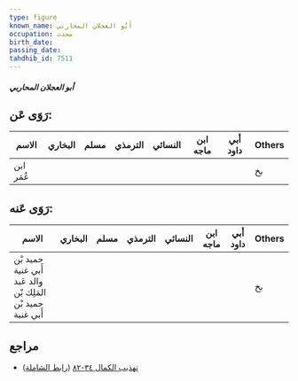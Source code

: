 ```yaml
---
type: figure
known_name: أَبُو العجلان المحاربي
occupation: محدث
birth_date:
passing_date:
tahdhib_id: 7511
---
```

##### أبو العجلان المحاربي

## رَوَى عَن:
| الاسم     | البخاري | مسلم | الترمذي | النسائي | ابن ماجه | أبي داود | Others |
| --------- | ------- | ---- | ------- | ------- | -------- | -------- | ------ |
| ابن عُمَر |         |      |         |         |          |          | بخ     |
## رَوَى عَنه:
| الاسم                                                       | البخاري | مسلم | الترمذي | النسائي | ابن ماجه | أبي داود | Others |
| ----------------------------------------------------------- | ------- | ---- | ------- | ------- | -------- | -------- | ------ |
| حميد بْن أَبي غنية والد عَبد المَلِك بْن حميد بْن أَبي غنية |         |      |         |         |          |          | بخ     |
## مراجع
- [تهذيب الكمال ٣٤-٨٢](obsidian://open?vault=Tahdhib-al-Kamal&file=Figures/٧٥١١-أبو%20العجلان%20المحاربي) ([رابط الشاملة](https://shamela.ws/book/3722/18199))